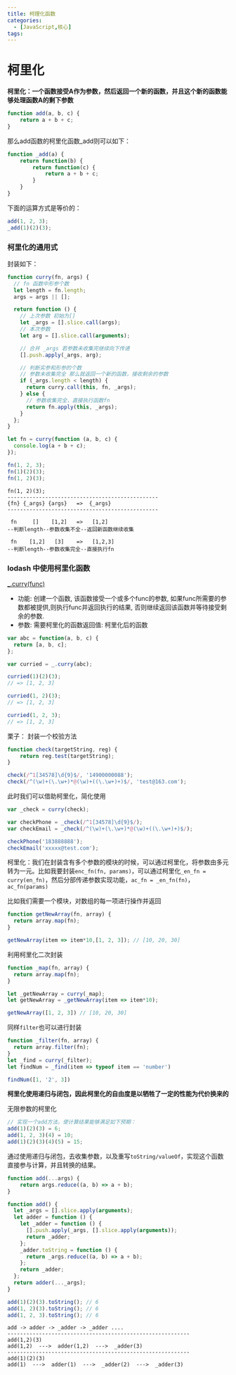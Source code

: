 ```yaml
---
title: 柯理化函数
categories:
  - [JavaScript,核心]
tags: 
---
```


# 柯里化

**柯里化：一个函数接受A作为参数，然后返回一个新的函数，并且这个新的函数能够处理函数A的剩下参数**

```javascript
function add(a, b, c) {
    return a + b + c;
}
```

那么add函数的柯里化函数_add则可以如下：

```javascript
function _add(a) {
    return function(b) {
        return function(c) {
            return a + b + c;
        }
    }
}
```

下面的运算方式是等价的：

```javascript
add(1, 2, 3);
_add(1)(2)(3);
```

### 柯里化的通用式

封装如下：

```javascript
function curry(fn, args) {
  // fn 函数中形参个数
  let length = fn.length;
  args = args || [];

  return function () {
    // 上次参数 初始为[]
    let _args = [].slice.call(args);
    // 本次参数
    let arg = [].slice.call(arguments);

    // 合并 _args 若参数未收集完继续向下传递
    [].push.apply(_args, arg);

    // 判断实参和形参的个数
    // 参数未收集完全 那么就返回一个新的函数，接收剩余的参数
    if (_args.length < length) {
      return curry.call(this, fn, _args);
    } else {
      // 参数收集完全，直接执行函数fn
      return fn.apply(this, _args);
    }
  };
}

let fn = curry(function (a, b, c) {
  console.log(a + b + c);
});

fn(1, 2, 3);
fn(1)(2)(3);
fn(1, 2)(3);
```

```
fn(1, 2)(3);
------------------------------------------------
{fn} {_args} {args}   =>  {_args}
------------------------------------------------

 fn     []    [1,2]   =>   [1,2]
--判断length--参数收集不全--返回新函数继续收集

 fn    [1,2]   [3]    =>   [1,2,3]
--判断length--参数收集完全--直接执行fn
```

### lodash 中使用柯里化函数

[_.curry(func)](https://www.lodashjs.com/docs/lodash.curry#_curryfunc-arityfunclength)

- 功能: 创建一个函数, 该函数接受一个或多个func的参数, 如果func所需要的参数都被提供,则执行func并返回执行的结果, 否则继续返回该函数并等待接受剩余的参数.
- 参数: 需要柯里化的函数返回值: 柯里化后的函数

```javascript
var abc = function(a, b, c) {
  return [a, b, c];
};

var curried = _.curry(abc);

curried(1)(2)(3);
// => [1, 2, 3]

curried(1, 2)(3);
// => [1, 2, 3]

curried(1, 2, 3);
// => [1, 2, 3]
```

栗子：
封装一个校验方法

```javascript
function check(targetString, reg) {
    return reg.test(targetString);
}
```

```javascript
check(/^1[34578]\d{9}$/, '14900000088');
check(/^(\w)+(\.\w+)*@(\w)+((\.\w+)+)$/, 'test@163.com');
```

此时我们可以借助柯里化，简化使用

```javascript
var _check = curry(check);

var checkPhone = _check(/^1[34578]\d{9}$/);
var checkEmail = _check(/^(\w)+(\.\w+)*@(\w)+((\.\w+)+)$/);

checkPhone('183888888');
checkEmail('xxxxx@test.com');
```

柯里化：我们在封装含有多个参数的模块的时候，可以通过柯里化，将参数由多元转为一元。比如我要封装`enc_fn(fn, params)`，可以通过柯里化`_en_fn = curry(en_fn)`，然后分部传递参数实现功能，`ac_fn = _en_fn(fn)`，`ac_fn(params)`

比如我们需要一个模块，对数组的每一项进行操作并返回

```javascript
function getNewArray(fn, array) {
  return array.map(fn);
}

getNewArray(item => item*10,[1, 2, 3]); // [10, 20, 30]
```

利用柯里化二次封装

```javascript
function _map(fn, array) {
  return array.map(fn);
}

let _getNewArray = curry(_map);
let getNewArray = _getNewArray(item => item*10);

getNewArray([1, 2, 3]) // [10, 20, 30]
```

同样`filter`也可以进行封装

```javascript
function _filter(fn, array) {
  return array.filter(fn);
}
let _find = curry(_filter);
let findNum = _find(item => typeof item == 'number')

findNum([1, '2', 3])
```

**柯里化使用递归与闭包，因此柯里化的自由度是以牺牲了一定的性能为代价换来的**

无限参数的柯里化

```javascript
// 实现一个add方法，使计算结果能够满足如下预期：
add(1)(2)(3) = 6;
add(1, 2, 3)(4) = 10;
add(1)(2)(3)(4)(5) = 15;
```

通过使用递归与闭包，去收集参数，以及重写`toString/valueOf`，实现这个函数直接参与计算，并且转换的结果。

```javascript
function add(...args) {
    return args.reduce((a, b) => a + b);
}
```

```javascript
function add() {
  let _args = [].slice.apply(arguments);
  let adder = function () {
    let _adder = function () {
      [].push.apply(_args, [].slice.apply(arguments));
      return _adder;
    };
    _adder.toString = function () {
      return _args.reduce((a, b) => a + b);
    };
    return _adder;
  };
  return adder(..._args);
}

add(1)(2)(3).toString(); // 6
add(1, 2)(3).toString(); // 6
add(1, 2, 3).toString(); // 6
```

```
add -> adder -> _adder -> _adder ....
----------------------------------------------------------
add(1,2)(3)
add(1,2)  --->  adder(1,2)  --->  _adder(3)
----------------------------------------------------------
add(1)(2)(3)
add(1)  --->  adder(1)  --->  _adder(2)  --->  _adder(3)
```
